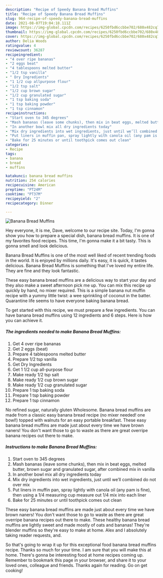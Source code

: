 ```yaml
---
description: "Recipe of Speedy Banana Bread Muffins"
title: "Recipe of Speedy Banana Bread Muffins"
slug: 964-recipe-of-speedy-banana-bread-muffins
date: 2021-08-07T19:04:18.111Z
image: https://img-global.cpcdn.com/recipes/6250fbd6ccbbe702/680x482cq70/banana-bread-muffins-recipe-main-photo.jpg
thumbnail: https://img-global.cpcdn.com/recipes/6250fbd6ccbbe702/680x482cq70/banana-bread-muffins-recipe-main-photo.jpg
cover: https://img-global.cpcdn.com/recipes/6250fbd6ccbbe702/680x482cq70/banana-bread-muffins-recipe-main-photo.jpg
author: Delia Woods
ratingvalue: 4
reviewcount: 36287
recipeingredient:
- "4 over ripe bananas"
- "2 eggs beat"
- "4 tablespoons melted butter"
- "1/2 tsp vanilla"
- " Dry Ingredients"
- "1 1/2 cup allpurpose flour"
- "1/2 tsp salt"
- "1/2 cup brown sugar"
- "1/2 cup granulated sugar"
- "1 tsp baking soda"
- "1 tsp baking powder"
- "1 tsp cinnamon"
recipeinstructions:
- "Start oven to 345 degrees"
- "Mash bananas (leave some chunks), then mix in beat eggs, melted butter, brown sugar and granulated sugar, after combined mix in vanilla"
- "In another bowl mix all dry ingredients today"
- "Mix dry ingredients into wet ingredients, just until we’ll combined do not over mix"
- "Put liners in muffin pan, spray lightly with canola oil (any pam is fine), then using a 1/4 measuring cup measure out 1/4 mix into each liner"
- "Bake for 25 minutes or until toothpick comes out clean"
categories:
- Recipe
tags:
- banana
- bread
- muffins

katakunci: banana bread muffins 
nutrition: 254 calories
recipecuisine: American
preptime: "PT24M"
cooktime: "PT37M"
recipeyield: "2"
recipecategory: Dinner

---
```



![Banana Bread Muffins](https://img-global.cpcdn.com/recipes/6250fbd6ccbbe702/680x482cq70/banana-bread-muffins-recipe-main-photo.jpg)

Hey everyone, it is me, Dave, welcome to our recipe site. Today, I'm gonna show you how to prepare a special dish, banana bread muffins. It is one of my favorites food recipes. This time, I'm gonna make it a bit tasty. This is gonna smell and look delicious.

Banana Bread Muffins is one of the most well liked of recent trending foods in the world. It is enjoyed by millions daily. It's easy, it is quick, it tastes delicious. Banana Bread Muffins is something that I've loved my entire life. They are fine and they look fantastic.

These easy banana bread muffins are a delicious way to start your day and they also make a sweet afternoon pick me up. You can mix this recipe up quickly by hand, no mixer required. This is a simple banana nut muffin recipe with a yummy little twist: a wee sprinkling of coconut in the batter. Quarantine life seems to have everyone baking banana bread.


To get started with this recipe, we must prepare a few ingredients. You can have banana bread muffins using 12 ingredients and 6 steps. Here is how you can achieve it.

<!--inarticleads1-->

##### The ingredients needed to make Banana Bread Muffins:

1. Get 4 over ripe bananas
1. Get 2 eggs (beat)
1. Prepare 4 tablespoons melted butter
1. Prepare 1/2 tsp vanilla
1. Get  Dry Ingredients
1. Get 1 1/2 cup all-purpose flour
1. Make ready 1/2 tsp salt
1. Make ready 1/2 cup brown sugar
1. Make ready 1/2 cup granulated sugar
1. Prepare 1 tsp baking soda
1. Prepare 1 tsp baking powder
1. Prepare 1 tsp cinnamon


No refined sugar, naturally gluten Wholesome. Banana bread muffins are made from a classic easy banana bread recipe (no mixer needed! one bowl!) topped with walnuts for an easy portable breakfast. These easy banana bread muffins are made just about every time we have brown naners! You don&#39;t want those to go to waste as there are great overripe banana recipes out there to make. 

<!--inarticleads2-->

##### Instructions to make Banana Bread Muffins:

1. Start oven to 345 degrees
1. Mash bananas (leave some chunks), then mix in beat eggs, melted butter, brown sugar and granulated sugar, after combined mix in vanilla
1. In another bowl mix all dry ingredients today
1. Mix dry ingredients into wet ingredients, just until we’ll combined do not over mix
1. Put liners in muffin pan, spray lightly with canola oil (any pam is fine), then using a 1/4 measuring cup measure out 1/4 mix into each liner
1. Bake for 25 minutes or until toothpick comes out clean


These easy banana bread muffins are made just about every time we have brown naners! You don&#39;t want those to go to waste as there are great overripe banana recipes out there to make. These healthy banana bread muffins are lightly sweet and made mostly of oats and bananas! They&#39;re blender muffins so they&#39;re easy to make at home. Alex and I absolutely taking reader requests, and. 

So that's going to wrap it up for this exceptional food banana bread muffins recipe. Thanks so much for your time. I am sure that you will make this at home. There's gonna be interesting food at home recipes coming up. Remember to bookmark this page in your browser, and share it to your loved ones, colleague and friends. Thanks again for reading. Go on get cooking!
